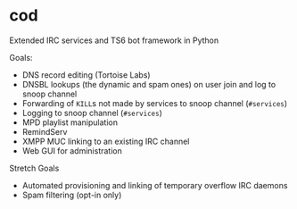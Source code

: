 cod
===

Extended IRC services and TS6 bot framework in Python

Goals:

 - DNS record editing (Tortoise Labs)
 - DNSBL lookups (the dynamic and spam ones) on user join and log to snoop channel
 - Forwarding of `KILL`s not made by services to snoop channel (`#services`)
 - Logging to snoop channel (`#services`)
 - MPD playlist manipulation
 - RemindServ
 - XMPP MUC linking to an existing IRC channel
 - Web GUI for administration

Stretch Goals

 - Automated provisioning and linking of temporary overflow IRC daemons
 - Spam filtering (opt-in only)
